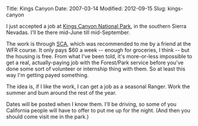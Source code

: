 Title: Kings Canyon
Date: 2007-03-14
Modified: 2012-09-15
Slug: kings-canyon

I just accepted a job at <a href="http://en.wikipedia.org/wiki/Kings_Canyon_National_Park" >Kings Canyon National Park</a>, in the southern Sierra Nevadas. I'll be there mid-June till mid-September.

The work is through <a href="http://thesca.org/" >SCA</a>, which was recommended to me by a friend at the WFR course. It only pays $60 a week -- enough for groceries, I think -- but the housing is free. From what I've been told, it's more-or-less impossible to get a real, actually-paying job with the Forest/Park service before you've done some sort of volunteer or internship thing with them. So at least this way I'm getting payed something.

The idea is, if I like the work, I can get a job as a seasonal Ranger. Work the summer and bum around the rest of the year.

Dates will be posted when I know them. I'll be driving, so some of you California people will have to offer to put me up for the night. (And then you should come visit me in the park.)
